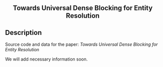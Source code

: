 <div align="center">

<h2>Towards Universal Dense Blocking for Entity Resolution</h2>

</div>

## Description
Source code and data for the paper:
*Towards Universal Dense Blocking for Entity Resolution*

We will add necessary information soon.
